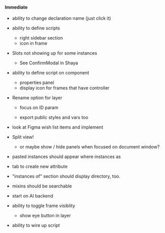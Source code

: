 #### Immediate

- ability to change declaration name (just click it)

- ability to define scripts

  - right sidebar section
  - icon in frame

- Slots not showing up for some instances

  - See ConfirmModal in Shaya

- ability to define script on component

  - properties panel
  - display icon for frames that have controller

- Rename option for layer

  - focus on ID param

  - export public styles and vars too

- look at Figma wish list items and implement

- Split view!
  - or maybe show / hide panels when focused on document window?
- pasted instances should appear where instances as

- tab to create new attribute
- "instances of" section should display directory, too.
- mixins should be searchable

- start on AI backend

- ability to toggle frame visiblity

  - show eye button in layer

- ability to wire up script
